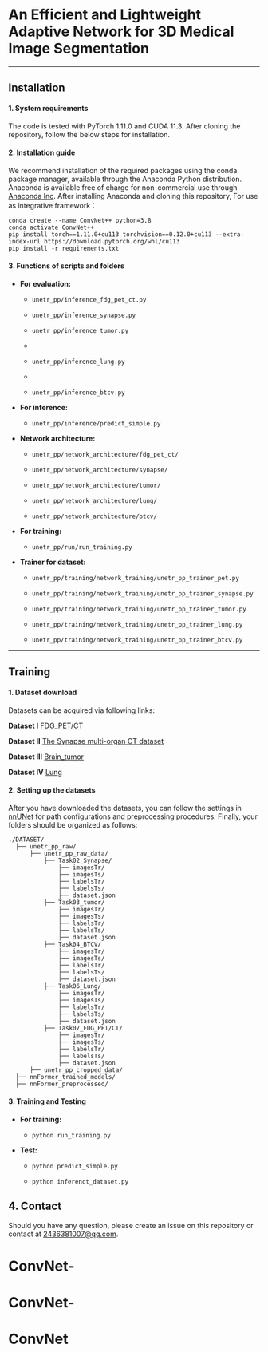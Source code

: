 # An Efficient and Lightweight Adaptive Network for 3D Medical Image Segmentation

---
## Installation
#### 1. System requirements
The code is tested with PyTorch 1.11.0 and CUDA 11.3. After cloning the repository, follow the below steps for installation.
#### 2. Installation guide
We recommend installation of the required packages using the conda package manager, available through the Anaconda Python distribution. Anaconda is available free of charge for non-commercial use through [Anaconda Inc](https://www.anaconda.com/products/individual). After installing Anaconda and cloning this repository, For use as integrative framework：
```
conda create --name ConvNet++ python=3.8
conda activate ConvNet++
pip install torch==1.11.0+cu113 torchvision==0.12.0+cu113 --extra-index-url https://download.pytorch.org/whl/cu113
pip install -r requirements.txt
```

#### 3. Functions of scripts and folders
- **For evaluation:**
  - ``unetr_pp/inference_fdg_pet_ct.py``
  
  - ``unetr_pp/inference_synapse.py``
  
  - ``unetr_pp/inference_tumor.py``
  - 
  - ``unetr_pp/inference_lung.py``
  - 
  - ``unetr_pp/inference_btcv.py``
  
- **For inference:**
  - ``unetr_pp/inference/predict_simple.py``
  
- **Network architecture:**
  - ``unetr_pp/network_architecture/fdg_pet_ct/``
  
  - ``unetr_pp/network_architecture/synapse/``
  
  - ``unetr_pp/network_architecture/tumor/``
  
  - ``unetr_pp/network_architecture/lung/``
  
  - ``unetr_pp/network_architecture/btcv/``

- **For training:**
  - ``unetr_pp/run/run_training.py``
  
- **Trainer for dataset:**
  - ``unetr_pp/training/network_training/unetr_pp_trainer_pet.py``
  
  - ``unetr_pp/training/network_training/unetr_pp_trainer_synapse.py``
  
  - ``unetr_pp/training/network_training/unetr_pp_trainer_tumor.py``
  
  - ``unetr_pp/training/network_training/unetr_pp_trainer_lung.py``
  
  - ``unetr_pp/training/network_training/unetr_pp_trainer_btcv.py``
---

## Training
#### 1. Dataset download
Datasets can be acquired via following links:

**Dataset I**
[FDG_PET/CT](https://autopet.grand-challenge.org/)

**Dataset II**
[The Synapse multi-organ CT dataset](https://www.synapse.org/#!Synapse:syn3193805/wiki/217789)

**Dataset III**
[Brain_tumor](http://medicaldecathlon.com/)

**Dataset IV**
[Lung](https://drive.google.com/file/d/1KdEhz7hWjIQvmz5dCFwxlttpUFQJmCnz)


#### 2. Setting up the datasets
After you have downloaded the datasets, you can follow the settings in [nnUNet](https://github.com/MIC-DKFZ/nnUNet/blob/master/documentation/dataset_conversion.md) for path configurations and preprocessing procedures. Finally, your folders should be organized as follows:

```
./DATASET/
  ├── unetr_pp_raw/
      ├── unetr_pp_raw_data/
          ├── Task02_Synapse/
              ├── imagesTr/
              ├── imagesTs/
              ├── labelsTr/
              ├── labelsTs/
              ├── dataset.json
          ├── Task03_tumor/
              ├── imagesTr/
              ├── imagesTs/
              ├── labelsTr/
              ├── labelsTs/
              ├── dataset.json
          ├── Task04_BTCV/
              ├── imagesTr/
              ├── imagesTs/
              ├── labelsTr/
              ├── labelsTs/
              ├── dataset.json
          ├── Task06_Lung/
              ├── imagesTr/
              ├── imagesTs/
              ├── labelsTr/
              ├── labelsTs/
              ├── dataset.json
          ├── Task07_FDG_PET/CT/
              ├── imagesTr/
              ├── imagesTs/
              ├── labelsTr/
              ├── labelsTs/
              ├── dataset.json
      ├── unetr_pp_cropped_data/
  ├── nnFormer_trained_models/
  ├── nnFormer_preprocessed/
```

#### 3. Training and Testing
- **For training:**
  - ``python run_training.py``
  
- **Test:**
  - ``python predict_simple.py``

  - ``python inferenct_dataset.py``

## 4. Contact
Should you have any question, please create an issue on this repository or contact at 2436381007@qq.com.


# ConvNet-
# ConvNet-
# ConvNet
